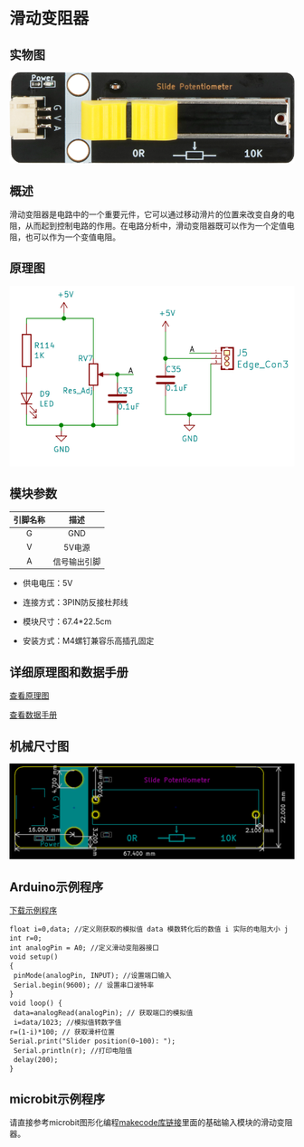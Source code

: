 # 滑动变阻器

## 实物图

![实物图](slide_potentiometer/slide_potentiometer.png)

## 概述

​        滑动变阻器是电路中的一个重要元件，它可以通过移动滑片的位置来改变自身的电阻，从而起到控制电路的作用。在电路分析中，滑动变阻器既可以作为一个定值电阻，也可以作为一个变值电阻。

## 原理图

![原理图](slide_potentiometer/slide_potentiometer_schematic.png)

## 模块参数
| 引脚名称 |     描述     |
| :------: | :----------: |
|    G     |     GND      |
|    V     |    5V电源    |
|    A     | 信号输出引脚 |

- 供电电压：5V

- 连接方式：3PIN防反接杜邦线

- 模块尺寸：67.4*22.5cm

- 安装方式：M4螺钉兼容乐高插孔固定

## 详细原理图和数据手册

 [查看原理图](slide_potentiometer/slide_potentiometer_schematic.pdf)

 [查看数据手册](slide_potentiometer/slide_potentiometer.pdf)

## 机械尺寸图

![机械尺寸图](slide_potentiometer/slide_potentiometer_assenbly.png)

## Arduino示例程序

[下载示例程序](slide_potentiometer/slide_potentiometer.zip)

``` 
float i=0,data; //定义刚获取的模拟值 data 模数转化后的数值 i 实际的电阻大小 j
int r=0;
int analogPin = A0; //定义滑动变阻器接口
void setup()
{
 pinMode(analogPin, INPUT); //设置端口输入
 Serial.begin(9600); // 设置串口波特率
}
void loop() {
 data=analogRead(analogPin); // 获取端口的模拟值
 i=data/1023; //模拟值转数字值
r=(1-i)*100; // 获取滑杆位置
Serial.print("Slider position(0~100): ");
 Serial.println(r); //打印电阻值
 delay(200);
}
```

## microbit示例程序

请直接参考microbit图形化编程[makecode库链接](https://github.com/emakefun/pxt-sensorbit)里面的基础输入模块的滑动变阻器。